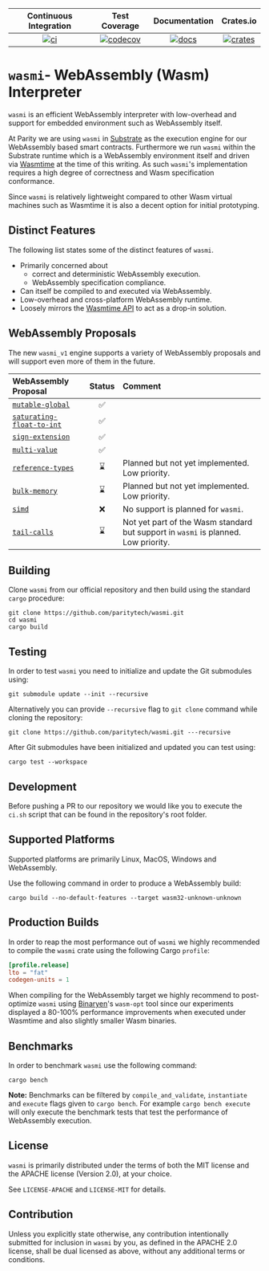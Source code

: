 
| Continuous Integration |     Test Coverage    |  Documentation   |      Crates.io       |
|:----------------------:|:--------------------:|:----------------:|:--------------------:|
| [![ci][1]][2]          | [![codecov][5]][6]   | [![docs][9]][10] | [![crates][11]][12]  |

[1]: https://github.com/paritytech/wasmi/workflows/Rust%20-%20Continuous%20Integration/badge.svg?branch=master
[2]: https://github.com/paritytech/wasmi/actions?query=workflow%3A%22Rust+-+Continuous+Integration%22+branch%3Amaster
[5]: https://codecov.io/gh/paritytech/wasmi/branch/master/graph/badge.svg
[6]: https://codecov.io/gh/paritytech/wasmi/branch/master
[9]: https://docs.rs/wasmi/badge.svg
[10]: https://docs.rs/wasmi
[11]: https://img.shields.io/crates/v/wasmi.svg
[12]: https://crates.io/crates/wasmi

[license-mit-badge]: https://img.shields.io/badge/license-MIT-blue.svg
[license-apache-badge]: https://img.shields.io/badge/license-APACHE-orange.svg

# `wasmi`- WebAssembly (Wasm) Interpreter

`wasmi` is an efficient WebAssembly interpreter with low-overhead and support
for embedded environment such as WebAssembly itself.

At Parity we are using `wasmi` in [Substrate](https://github.com/paritytech/substrate)
as the execution engine for our WebAssembly based smart contracts.
Furthermore we run `wasmi` within the Substrate runtime which is a WebAssembly
environment itself and driven via [Wasmtime] at the time of this writing.
As such `wasmi`'s implementation requires a high degree of correctness and
Wasm specification conformance.

Since `wasmi` is relatively lightweight compared to other Wasm virtual machines
such as Wasmtime it is also a decent option for initial prototyping.

[Wasmtime]: https://github.com/bytecodealliance/wasmtime

## Distinct Features

The following list states some of the distinct features of `wasmi`.

- Primarily concerned about
    - correct and deterministic WebAssembly execution.
    - WebAssembly specification compliance.
- Can itself be compiled to and executed via WebAssembly.
- Low-overhead and cross-platform WebAssembly runtime.
- Loosely mirrors the [Wasmtime API](https://docs.rs/wasmtime/)
  to act as a drop-in solution.

## WebAssembly Proposals

The new `wasmi_v1` engine supports a variety of WebAssembly proposals and will support even more of them in the future.

| WebAssembly Proposal | Status | Comment |
|:--|:--:|:--|
| [`mutable-global`] | ✅ | |
| [`saturating-float-to-int`] | ✅ | |
| [`sign-extension`] | ✅ | |
| [`multi-value`] | ✅ | |
| [`reference-types`] | ⌛ | Planned but not yet implemented. Low priority. |
| [`bulk-memory`] | ⌛ | Planned but not yet implemented. Low priority. |
| [`simd`] | ❌ | No support is planned for `wasmi`. |
| [`tail-calls`] | ⌛ | Not yet part of the Wasm standard but support in `wasmi` is planned. Low priority. |

[`mutable-global`]: https://github.com/WebAssembly/mutable-global
[`saturating-float-to-int`]: https://github.com/WebAssembly/nontrapping-float-to-int-conversions
[`sign-extension`]: https://github.com/WebAssembly/sign-extension-ops
[`multi-value`]: https://github.com/WebAssembly/multi-value
[`reference-types`]: https://github.com/WebAssembly/reference-types
[`bulk-memory`]: https://github.com/WebAssembly/bulk-memory-operations
[`simd` ]: https://github.com/webassembly/simd
[`tail-calls`]: https://github.com/WebAssembly/tail-call

## Building

Clone `wasmi` from our official repository and then build using the standard `cargo` procedure:

```
git clone https://github.com/paritytech/wasmi.git
cd wasmi
cargo build
```

## Testing

In order to test `wasmi` you need to initialize and update the Git submodules using:

```
git submodule update --init --recursive
```

Alternatively you can provide `--recursive` flag to `git clone` command while cloning the repository:

```
git clone https://github.com/paritytech/wasmi.git ---recursive
```

After Git submodules have been initialized and updated you can test using:

```
cargo test --workspace
```

## Development

Before pushing a PR to our repository we would like you to execute the
`ci.sh` script that can be found in the repository's root folder.

## Supported Platforms

Supported platforms are primarily Linux, MacOS, Windows and WebAssembly.

Use the following command in order to produce a WebAssembly build:

```
cargo build --no-default-features --target wasm32-unknown-unknown
```

## Production Builds

In order to reap the most performance out of `wasmi` we highly recommended
to compile the `wasmi` crate using the following Cargo `profile`:

```toml
[profile.release]
lto = "fat"
codegen-units = 1
```

When compiling for the WebAssembly target we highly recommend to post-optimize
`wasmi` using [Binaryen]'s `wasm-opt` tool since our experiments displayed a
80-100% performance improvements when executed under Wasmtime and also
slightly smaller Wasm binaries.

[Binaryen]: https://github.com/WebAssembly/binaryen

## Benchmarks

In order to benchmark `wasmi` use the following command:

```
cargo bench
```

**Note:** Benchmarks can be filtered by `compile_and_validate`,
`instantiate` and `execute` flags given to `cargo bench`.
For example `cargo bench execute` will only execute the benchmark
tests that test the performance of WebAssembly execution.

## License

`wasmi` is primarily distributed under the terms of both the MIT
license and the APACHE license (Version 2.0), at your choice.

See `LICENSE-APACHE` and `LICENSE-MIT` for details.

## Contribution

Unless you explicitly state otherwise, any contribution intentionally submitted
for inclusion in `wasmi` by you, as defined in the APACHE 2.0 license, shall be
dual licensed as above, without any additional terms or conditions.
